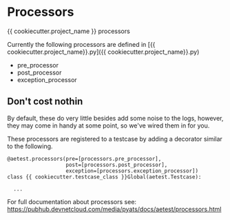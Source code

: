 # Processors

{{ cookiecutter.project_name }} processors

Currently the following processors are defined in [{{ cookiecutter.project_name}}.py]({{ cookiecutter.project_name}}.py)

* pre_processor
* post_processor
* exception_processor

## Don't cost nothin    

By default, these do very little besides add some noise to the logs, however, they
may come in handy at some point, so we've wired them in for you.

These processors are registered to a testcase by adding a decorator similar
to the following.


```
@aetest.processors(pre=[processors.pre_processor],
                   post=[processors.post_processor],
                   exception=[processors.exception_processor])
class {{ cookiecutter.testcase_class }}Global(aetest.Testcase):

  ...

```  

For full documentation about processors see:
https://pubhub.devnetcloud.com/media/pyats/docs/aetest/processors.html
